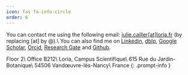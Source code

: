 ```yaml
---
icon: fas fa-info-circle
order: 6
---
```


You can contact me using the following email: [julie.cailler[at]loria.fr](mailto:julie.cailler@loria.fr) (by replacing [at] by @).\\
You can also find me on [Linkedin](https://www.linkedin.com/in/juliecailler), [dblp](https://dblp.org/pid/325/6040.html), [Google Scholar](https://scholar.google.com/citations?hl=en&user=LonTPFUAAAAJ), [Orcid](https://orcid.org/0000-0002-6665-8089), [Research Gate](https://www.researchgate.net/profile/Julie-Cailler) and [Github](https://github.com/jcailler).

> 
Floor 2\\
Office B212\\
Loria, Campus Scientifique\\
615 Rue du Jardin-Botanique\\
54506 Vandœuvre-lès-Nancy\\
France
{: .prompt-info }

